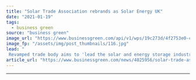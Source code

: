 ```yaml
---
title: "Solar Trade Association rebrands as Solar Energy UK"
date: "2021-01-19"
tags: 
  - business green
source: "business green"
image_url: "https://www.businessgreen.com/api/v1/wps/19c273d/4f2753e0-cba0-44ba-98c3-29a02b8f3f3e/2/city-mid-day-crop-002-185x114.jpg"
image_fp: "/assets/img/post_thumbnails/116.jpg"
lead: "
 Revamped trade body aims to 'lead the solar and energy storage industries into a brighter subsidy-free era' ..."
article_url: "https://www.businessgreen.com/news/4025956/solar-trade-association-rebrands-solar-energy-uk"
---
```


---
